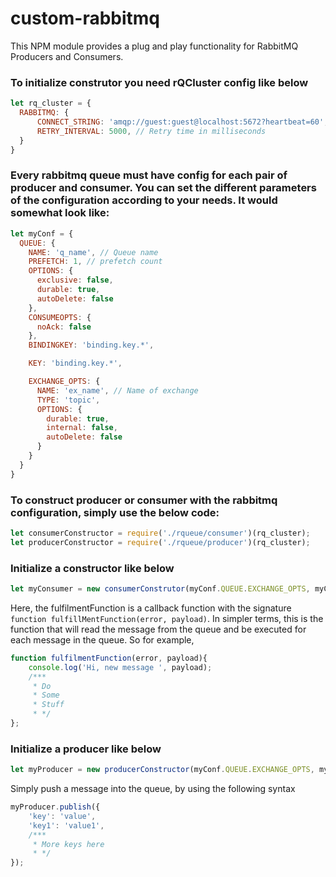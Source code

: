 # custom-rabbitmq
This NPM module provides a plug and play functionality for RabbitMQ Producers and Consumers.

### To initialize construtor you need rQCluster config like below
```javascript
let rq_cluster = {
  RABBITMQ: {
      CONNECT_STRING: 'amqp://guest:guest@localhost:5672?heartbeat=60', //Your RabbitMQ Server instead of localhost
      RETRY_INTERVAL: 5000, // Retry time in milliseconds
  }
}
```

### Every rabbitmq queue must have config for each pair of producer and consumer. You can set the different parameters of the configuration according to your needs. It would somewhat look like:

```javascript
let myConf = {
  QUEUE: {
    NAME: 'q_name', // Queue name
    PREFETCH: 1, // prefetch count
    OPTIONS: {
      exclusive: false,
      durable: true,
      autoDelete: false
    },
    CONSUMEOPTS: {
      noAck: false
    },
    BINDINGKEY: 'binding.key.*',

    KEY: 'binding.key.*',

    EXCHANGE_OPTS: {
      NAME: 'ex_name', // Name of exchange
      TYPE: 'topic',
      OPTIONS: {
        durable: true,
        internal: false,
        autoDelete: false
      }
    }
  }
}
```
### To construct producer or consumer with the rabbitmq configuration, simply use the below code:

```javascript
let consumerConstructor = require('./rqueue/consumer')(rq_cluster);
let producerConstructor = require('./rqueue/producer')(rq_cluster);
```
### Initialize a constructor like below

```javascript
let myConsumer = new consumerConstrutor(myConf.QUEUE.EXCHANGE_OPTS, myConf.QUEUE, {}, fulfillMentFunction)
```
Here, the fulfilmentFunction is a callback function with the signature `function fulfillMentFunction(error, payload)`. In simpler terms, this is the function that will read the message from the queue and be executed for each message in the queue. So for example,
```javascript
function fulfilmentFunction(error, payload){
    console.log('Hi, new message ', payload);
    /***
     * Do
     * Some
     * Stuff
     * */
};
```
### Initialize a producer like below

```javascript
let myProducer = new producerConstructor(myConf.QUEUE.EXCHANGE_OPTS, myConf.QUEUE.BINDINGKEY);
```
Simply push a message into the queue, by using the following syntax
```javascript
myProducer.publish({
    'key': 'value',
    'key1': 'value1',
    /***
     * More keys here
     * */
});
```
